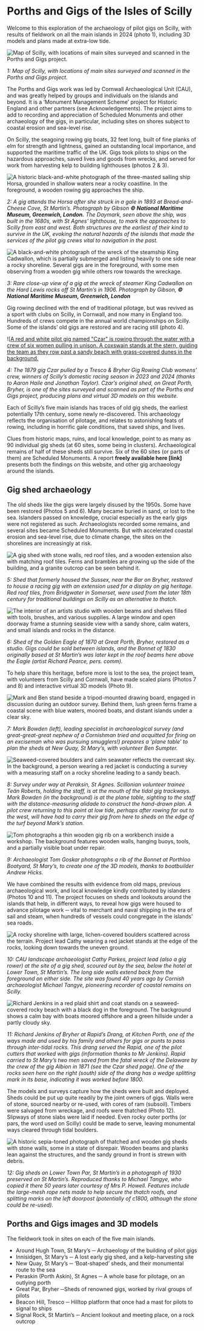 # Porths and Gigs of the Isles of Scilly

Welcome to this exploration of the archaeology of pilot gigs on Scilly, with results of fieldwork on all the main islands in 2024 (photo 1), including 3D models and plans made at extra-low tide. 

![Map of Scilly, with locations of main sites surveyed and scanned in the Porths and Gigs project.](website-images/Project-Page/1-location-map-for-website.jpg)

*1: Map of Scilly, with locations of main sites surveyed and scanned in the Porths and Gigs project.*

The Porths and Gigs work was led by Cornwall Archaeological Unit (CAU), and was greatly helped by groups and individuals on the islands and beyond. It is a ‘Monument Management Scheme’ project for Historic England and other partners (see Acknowledgements). The project aims to add to recording and appreciation of Scheduled Monuments and other archaeology of the gigs, in particular, including sites on shores subject to coastal erosion and sea-level rise.

On Scilly, the seagoing rowing gig boats, 32 feet long, built of fine planks of elm for strength and lightness, gained an outstanding local importance, and supported the maritime traffic of the UK. Gigs took pilots to ships on the hazardous approaches, saved lives and goods from wrecks, and served for work from harvesting kelp to building lighthouses (photos 2 & 3).

![A historic black-and-white photograph of the three-masted sailing ship Horsa, grounded in shallow waters near a rocky coastline. In the foreground, a wooden rowing gig approaches the ship.](website-images/Project-Page/2-nmm-g14149-horsa.jpg)

*2: A gig attends the Horsa after she struck in a gale in 1893 at Bread-and-Cheese Cove, St Martin’s. Photograph by Gibson **© National Maritime Museum, Greenwich, London.**
The Daymark, seen above the ship, was built in the 1680s, with St Agnes’ lighthouse, to mark the approaches to Scilly from east and west. Both structures are the earliest of their kind to survive in the UK, evoking the natural hazards of the islands that made the services of the pilot gig crews vital to navigation in the past.*

![A black-and-white photograph of the wreck of the steamship King Cadwallon, which is partially submerged and listing heavily to one side near a rocky shoreline. Several gigs are in the foreground, with some men observing from a wooden gig while others row towards the wreckage.](website-images/Project-Page/3-nmm-p50786-king-cadwallon.jpg)

*3: Rare close-up view of a gig at the wreck of steamer King Cadwallon on the Hard Lewis rocks off St Martin’s in 1906. Photograph by Gibson, **© National Maritime Museum, Greenwich, London***

Gig rowing declined with the end of traditional pilotage, but was revived as a sport with clubs on Scilly, in Cornwall, and now many in England too. Hundreds of crews compete in the annual world championships on Scilly. Some of the islands’ old gigs are restored and are racing still (photo 4).

![[A red and white pilot gig named "Czar" is rowing through the water with a crew of six women pulling in unison. A coxswain stands at the stern, guiding the team as they row past a sandy beach with grass-covered dunes in the background.](website-images/Project-Page/4-czar-womens-crew.jpeg)

*4: The 1879 gig Czar pulled by a Tresco & Bryher Gig Rowing Club womens’ crew, winners of Scilly’s domestic racing season in 2023 and 2024 (thanks to Aaron Haile and Jonathan Taylor).
Czar’s original shed, on Great Porth, Bryher, is one of the sites surveyed and scanned as part of the Porths and Gigs project, producing plans and virtual 3D models on this website.*

Each of Scilly’s five main islands has traces of old gig sheds, the earliest potentially 17th century, some newly re-discovered. This archaeology reflects the organisation of pilotage, and relates to astonishing feats of rowing, including in horrific gale conditions, that saved ships, and lives. 

Clues from historic maps, ruins, and local knowledge, point to as many as 90 individual gig sheds (at 60 sites, some being in clusters). Archaeological remains of half of these sheds still survive. Six of the 60 sites (or parts of them) are Scheduled Monuments. A report **freely available here [link]** presents both the findings on this website, and other gig archaeology around the islands.

## Gig shed archaeology

The old sheds like the gigs were largely disused by the 1950s. Some have been restored (Photos 5 and 6). Many became buried in sand, or lost to the sea. Islanders passed on knowledge, crucial especially as the early gigs were not registered as such. Archaeologists recorded some remains, and several sites became Scheduled Monuments. But with accelerated coastal erosion and sea-level rise, due to climate change, the sites on the shorelines are increasingly at risk.

![A gig shed with stone walls, red roof tiles, and a wooden extension also with matching roof tiles. Ferns and brambles are growing up the side of the building, and a granite outcrop can be seen behind it.](website-images/Project-Page/5-bryher-sussex-gig-house-sept-2019.jpg)

*5: Shed that formerly housed the Sussex, near the Bar on Bryher, restored to house a racing gig with an extension used for a display on gig heritage. Red roof tiles, from Bridgwater in Somerset, were used from the later 18th century for traditional buildings on Scilly as an alternative to thatch.*

![The interior of an artists studio with wooden beams and shelves filled with tools, brushes, and various supplies. A large window and open doorway frame a stunning seaside view with a sandy shore, calm waters, and small islands and rocks in the distance.](website-images/Project-Page/6-eagle-house-2022.jpg)

*6: Shed of the Golden Eagle of 1870 at Great Porth, Bryher, restored as a studio. Gigs could be sold between islands, and the Bonnet of 1830 originally based at St Martin’s was later kept in the roof beams here above the Eagle (artist Richard Pearce, pers. comm).*

To help share this heritage, before more is lost to the sea, the project team, with volunteers from Scilly and Cornwall, have made scaled plans (Photos 7 and 8) and interactive virtual 3D models (Photo 9). 

![Mark and Ben stand beside a tripod-mounted drawing board, engaged in discussion during an outdoor survey. Behind them, lush green ferns frame a coastal scene with blue waters, moored boats, and distant islands under a clear sky.](website-images/Project-Page/7-survey-at-new-quay.jpg)

*7: Mark Bowden (left), leading specialist in archaeological survey (and great-great-great nephew of a Cornishman tried and acquitted for firing on an exciseman who was pursuing smugglers!) prepares a ‘plane table’ to plan the sheds at New Quay, St Mary’s, with volunteer Ben Sumpter.*

![Seaweed-covered boulders and calm seawater reflects the overcast sky. In the background, a person wearing a red jacket is conducting a survey with a measuring staff on a rocky shoreline leading to a sandy beach.](website-images/Project-Page/8-peraskin-n-drang.jpg)

*8: Survey under way at Peraksin, St Agnes. Scillonian volunteer trainee Teän Roberts, holding the staff, is at the mouth of the tidal gig trackways. Mark Bowden (in the background) is at the plane table, sighting to the staff with the distance-measuring alidade to construct the hand-drawn plan. A pilot crew returning to this point at low tide, perhaps after rowing far out to the west, will have had to carry their gig from here to sheds on the edge of the turf beyond Mark’s station.*

![Tom photographs a thin wooden gig rib on a workbench inside a workshop. The background features wooden walls, hanging buoys, tools, and a partially visible boat under repair.](website-images/Project-Page/9-tg-scanning-bonnet-rib.jpg)

*9: Archaeologist Tom Goskar photographs a rib of the Bonnet at Porthloo Boatyard, St Mary’s, to create one of the 3D models, thanks to boatbuilder Andrew Hicks.*

We have combined the results with evidence from old maps, previous archaeological work, and local knowledge kindly contributed by islanders (Photos 10 and 11).
The project focuses on sheds and lookouts around the islands that help, in different ways, to reveal how gigs were housed to advance pilotage work ─ vital to merchant and naval shipping in the era of sail and steam, when hundreds of vessels could congregate in the islands’ sea roads.

![A rocky shoreline with large, lichen-covered boulders scattered across the terrain. Project lead Cathy wearing a red jacket stands at the edge of the rocks, looking down towards the uneven ground.](website-images/Project-Page/10-lr-town-st-mts-2024-copy.jpg)

*10: CAU landscape archaeologist Cathy Parkes, project lead (also a gig rower) at the site of a gig shed, scoured out by the sea, below the hotel at Lower Town, St Martin’s. The long side walls extend back from the foreground on either side. The site was found 40 years ago by Cornish archaeologist Michael Tangye, pioneering recorder of coastal remains on Scilly.*

![Richard Jenkins in a red plaid shirt and coat stands on a seaweed-covered rocky beach with a black dog in the foreground. The background shows a calm bay with boats moored offshore and a green hillside under a partly cloudy sky.](website-images/Project-Page/11-bryher-drang-kitchen-porth-may-9-2024.jpg)

*11: Richard Jenkins of Bryher at Rapid’s Drang, at Kitchen Porth, one of the ways made and used by his family and others for gigs or punts to pass through inter-tidal rocks. This drang served the Rapid, one of the pilot cutters that worked with gigs (information thanks to Mr Jenkins). Rapid carried to St Mary’s two men saved from the fatal wreck of the Delaware by the crew of the gig Albion in 1871 (see the Czar shed page). One of the rocks seen here on the right (south) side of the drang has a wedge splitting mark in its base, indicating it was worked before 1800.*

The models and surveys capture how the sheds were built and deployed. Sheds could be put up quite readily by the joint owners of gigs. Walls were of stone, sourced nearby or re-used, with cores of ram (subsoil). Timbers were salvaged from wreckage, and roofs were thatched (Photo 12). Slipways of stone slabs were laid if needed. Even rocky outer porths (or pars, the word used on Scilly) could be made to serve, leaving monumental ways cleared through tidal boulders.

![A historic sepia-toned photograph of thatched and wooden gig sheds with stone walls, some in a state of disrepair. Wooden beams and planks lean against the structures, and the sandy ground in front is strewn with debris.](website-images/Project-Page/12-gig-sheds-lower-town-porth-st-martin-s-1930-mt-copy.jpg)

*12: Gig sheds on Lower Town Par, St Martin’s in a photograph of 1930 preserved on St Martin’s. Reproduced thanks to Michael Tangye, who copied it there 50 years later courtesy of Mrs P. Howell. Features include the large-mesh rope nets made to help secure the thatch roofs, and splitting marks on the left doorpost (potentially of c1800, although the stone could be re-used).*

## Porths and Gigs images and 3D models

The fieldwork took in sites on each of the five main islands.

* Around Hugh Town, St Mary’s ─ Archaeology of the building of pilot gigs
* Innisidgen, St Mary’s ─ A lost early gig shed, and a kelp-harvesting site
* New Quay, St Mary’s ─ ‘Boat-shaped’ sheds, and their monumental route to the sea
* Peraskin (Porth Askin), St Agnes ─ A whole base for pilotage, on an outlying porth
* Great Par, Bryher ─Sheds of renowned gigs, worked by rival groups of pilots
* Beacon Hill, Tresco ─ Hilltop platform that once had a mast for pilots to signal to ships
* Signal Rock, St Martin’s ─ Ancient lookout and meeting place, on a rock outcrop
